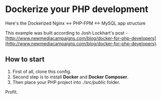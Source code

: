 # Dockerize your PHP development
Here's the Dockerized Nginx &lt;-> PHP-FPM &lt;-> MySQL app structure

This example was built according to Josh Lockhart's post - [http://www.newmediacampaigns.com/blog/docker-for-php-developers](http://www.newmediacampaigns.com/blog/docker-for-php-developers).

## How to start 
 
1. First of all, clone this config. 
2. Second step is to install **Docker** and **Docker Composer**. 
3. Then place your PHP project into *./src/public* folder. 

Profit. 

